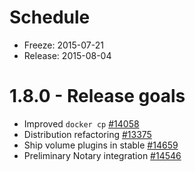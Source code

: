 # Schedule

* Freeze: 2015-07-21
* Release: 2015-08-04

# 1.8.0 - Release goals

 - Improved `docker cp` [#14058](https://github.com/docker/docker/pull/14058)
 - Distribution refactoring [#13375](https://github.com/docker/docker/pull/13375)
 - Ship volume plugins in stable [#14659](https://github.com/docker/docker/pull/14659)
 - Preliminary Notary integration [#14546](https://github.com/docker/docker/pull/14546)